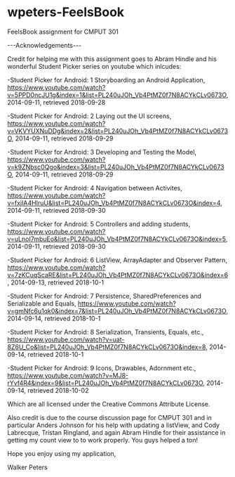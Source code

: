 # wpeters-FeelsBook

FeelsBook assignment for CMPUT 301

---Acknowledgements---

Credit for helping me with this assignment goes to Abram Hindle and his wonderful Student 
Picker series on youtube which inlcudes:

-Student Picker for Android: 1 Storyboarding an Android Application,
https://www.youtube.com/watch?v=5PPD0ncJU1g&index=1&list=PL240uJOh_Vb4PtMZ0f7N8ACYkCLv0673O,
2014-09-11, retrieved 2018-09-28

-Student Picker for Android: 2 Laying out the UI screens,
https://www.youtube.com/watch?v=VKVYUXNuDDg&index=2&list=PL240uJOh_Vb4PtMZ0f7N8ACYkCLv0673O,
2014-09-11, retrieved 2018-09-29

-Student Picker for Android: 3 Developing and Testing the Model,
https://www.youtube.com/watch?v=k9ZNbsc0Qgo&index=3&list=PL240uJOh_Vb4PtMZ0f7N8ACYkCLv0673O,
2014-09-11, retrieved 2018-09-29

-Student Picker for Android: 4 Navigation between Activites,
https://www.youtube.com/watch?v=fxjIA4HIruU&list=PL240uJOh_Vb4PtMZ0f7N8ACYkCLv0673O&index=4,
2014-09-11, retrieved 2018-09-30

-Student Picker for Android: 5 Controllers and adding students,
https://www.youtube.com/watch?v=uLnoI7mbuEo&list=PL240uJOh_Vb4PtMZ0f7N8ACYkCLv0673O&index=5,
2014-09-11, retrieved 2018-09-30

-Student Picker for Android: 6 ListView, ArrayAdapter and Observer Pattern,
https://www.youtube.com/watch?v=7zKCuqScaRE&list=PL240uJOh_Vb4PtMZ0f7N8ACYkCLv0673O&index=6,
2014-09-13, retrieved 2018-10-1

-Student Picker for Android: 7 Persistence, SharedPreferences and Serializable and Equals,
https://www.youtube.com/watch?v=gmNfc6u1qk0&index=7&list=PL240uJOh_Vb4PtMZ0f7N8ACYkCLv0673O,
2014-09-14, retrieved 2018-10-1

-Student Picker for Android: 8 Serialization, Transients, Equals, etc.,
https://www.youtube.com/watch?v=uat-8Z6U_Co&list=PL240uJOh_Vb4PtMZ0f7N8ACYkCLv0673O&index=8,
2014-09-14, retrieved 2018-10-1

-Student Picker for Android: 9 Icons, Drawables, Adornment etc.,
https://www.youtube.com/watch?v=MJ8-rYvf4R4&index=9&list=PL240uJOh_Vb4PtMZ0f7N8ACYkCLv0673O,
2014-09-14, retrieved 2018-10-02

Which are all licensed under the Creative Commons Attribute License.

Also credit is due to the course discussion page for CMPUT 301 and in particular Anders Johnson 
for his help with updating a listView, and Cody Labrecque, Tristan Ringland, and again Abram Hindle 
for their  assistance in getting my count view to to work properly. You guys helped a ton!

Hope you enjoy using my application,

Walker Peters
